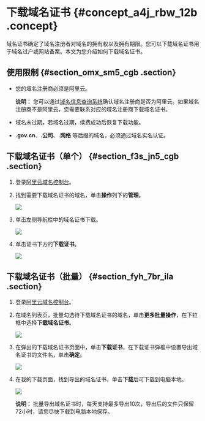 # 下载域名证书 {#concept_a4j_rbw_12b .concept}

域名证书确定了域名注册者对域名的拥有权以及拥有期限。您可以下载域名证书用于域名过户或网站备案。本文为您介绍如何下载域名证书。

## 使用限制 {#section_omx_sm5_cgb .section}

-   您的域名注册商必须是阿里云。

    **说明：** 您可以通过[域名信息查询系统](https://whois.aliyun.com/)确认域名注册商是否为阿里云。如果域名注册商不是阿里云，您需要联系对应的域名注册商下载域名证书。

-   域名未过期。若域名过期，续费成功后恢复下载功能。
-   **.gov.cn**、**.公司**、**.网络** 等后缀的域名，必须通过域名实名认证。

## 下载域名证书（单个） {#section_f3s_jn5_cgb .section}

1.  登录[阿里云域名控制台](https://netcn.console.aliyun.com/core/domain/list)。
2.  找到需要下载域名证书的域名，单击**操作**列下的**管理**。

    ![](http://static-aliyun-doc.oss-cn-hangzhou.aliyuncs.com/assets/img/14328/155556618134277_zh-CN.png)

3.  单击左侧导航栏中的域名证书下载。

    ![](http://static-aliyun-doc.oss-cn-hangzhou.aliyuncs.com/assets/img/14328/155556618134282_zh-CN.png)

4.  单击证书下方的**下载证书**。

    ![](http://static-aliyun-doc.oss-cn-hangzhou.aliyuncs.com/assets/img/14328/155556618134283_zh-CN.png)


## 下载域名证书（批量） {#section_fyh_7br_ila .section}

1.  登录[阿里云域名控制台](https://netcn.console.aliyun.com/core/domain/list)。
2.  在域名列表页，批量勾选待下载域名证书的域名，单击**更多批量操作**，在下拉框中选择**下载域名证书**。

    ![](http://static-aliyun-doc.oss-cn-hangzhou.aliyuncs.com/assets/img/14328/155556618144277_zh-CN.png)

3.  在弹出的下载域名证书页面中，单击**下载证书**，在下载证书弹框中设置导出域名证书的文件名，单击**确定**。

    ![](http://static-aliyun-doc.oss-cn-hangzhou.aliyuncs.com/assets/img/14328/155556618144282_zh-CN.png)

4.  在我的下载页面，找到导出的域名证书，单击**下载**后可下载到电脑本地。

    ![](http://static-aliyun-doc.oss-cn-hangzhou.aliyuncs.com/assets/img/14328/155556618144286_zh-CN.png)

    **说明：** 批量导出域名证书时，每天支持最多导出10次，导出后的文件只保留72小时，请您尽快下载到电脑本地保存。


